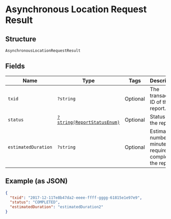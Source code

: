 
# Asynchronous Location Request Result

## Structure

`AsynchronousLocationRequestResult`

## Fields

| Name | Type | Tags | Description | Getter | Setter |
|  --- | --- | --- | --- | --- | --- |
| `txid` | `?string` | Optional | The transaction ID of the report. | getTxid(): ?string | setTxid(?string txid): void |
| `status` | [`?string(ReportStatusEnum)`](../../doc/models/report-status-enum.md) | Optional | Status of the report. | getStatus(): ?string | setStatus(?string status): void |
| `estimatedDuration` | `?string` | Optional | Estimated number of minutes required to complete the report. | getEstimatedDuration(): ?string | setEstimatedDuration(?string estimatedDuration): void |

## Example (as JSON)

```json
{
  "txid": "2017-12-11Te8b47da2-eeee-ffff-gggg-61815e1e97e9",
  "status": "COMPLETED",
  "estimatedDuration": "estimatedDuration2"
}
```

